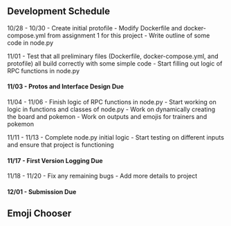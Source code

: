 ## Development Schedule

10/28 - 10/30
    - Create initial protofile
    - Modify Dockerfile and docker-compose.yml from assignment 1 for this project
    - Write outline of some code in node.py

11/01
    - Test that all preliminary files (Dockerfile, docker-compose.yml, and protofile) all build correctly with some simple code
    - Start filling out logic of RPC functions in node.py

#### 11/03 - Protos and Interface Design Due

11/04 - 11/06
    - Finish logic of RPC functions in node.py
    - Start working on logic in functions and classes of node.py
    - Work on dynamically creating the board and pokemon
        - Work on outputs and emojis for trainers and pokemon

11/11 - 11/13
    - Complete node.py initial logic
    - Start testing on different inputs and ensure that project is functioning

#### 11/17 - First Version Logging Due

11/18 - 11/20
    - Fix any remaining bugs
    - Add more details to project

#### 12/01 - Submission Due



## Emoji Chooser
